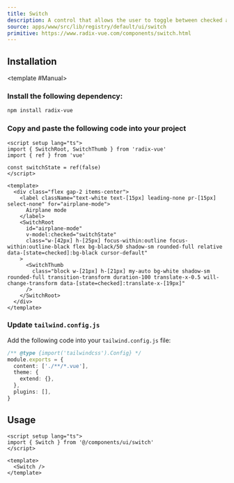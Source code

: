 ```yaml
---
title: Switch
description: A control that allows the user to toggle between checked and not checked.
source: apps/www/src/lib/registry/default/ui/switch 
primitive: https://www.radix-vue.com/components/switch.html
---
```


<ComponentPreview name="SwitchDemo" /> 


## Installation

<TabPreview name="CLI">
<template #CLI>

```bash
npx shadcn-vue@latest add switch
```
</template>

<template #Manual>

<Steps>

### Install the following dependency:

```bash
npm install radix-vue
```

### Copy and paste the following code into your project

```vue
<script setup lang="ts">
import { SwitchRoot, SwitchThumb } from 'radix-vue'
import { ref } from 'vue'

const switchState = ref(false)
</script>

<template>
  <div class="flex gap-2 items-center">
    <label className="text-white text-[15px] leading-none pr-[15px] select-none" for="airplane-mode">
      Airplane mode
    </label>
    <SwitchRoot
      id="airplane-mode"
      v-model:checked="switchState"
      class="w-[42px] h-[25px] focus-within:outline focus-within:outline-black flex bg-black/50 shadow-sm rounded-full relative data-[state=checked]:bg-black cursor-default"
    >
      <SwitchThumb
        class="block w-[21px] h-[21px] my-auto bg-white shadow-sm rounded-full transition-transform duration-100 translate-x-0.5 will-change-transform data-[state=checked]:translate-x-[19px]"
      />
    </SwitchRoot>
  </div>
</template>
```

### Update `tailwind.config.js`

Add the following code into your `tailwind.config.js` file:

```ts
/** @type {import('tailwindcss').Config} */
module.exports = {
  content: ['./**/*.vue'],
  theme: {
    extend: {},
  },
  plugins: [],
}
```

</Steps>

</template>
</TabPreview>

## Usage

```vue
<script setup lang="ts">
import { Switch } from '@/components/ui/switch'
</script>

<template>
  <Switch />
</template>
```